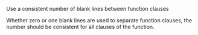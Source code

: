 Use a consistent number of blank lines between function clauses

Whether zero or one blank lines are used to separate function
clauses, the number should be consistent for all clauses of
the function.
